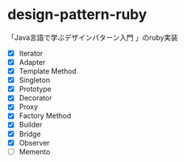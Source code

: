 # design-pattern-ruby
「Java言語で学ぶデザインパターン入門 」のruby実装
- [x] Iterator
- [x] Adapter
- [x] Template Method
- [x] Singleton
- [x] Prototype
- [x] Decorator
- [x] Proxy
- [x] Factory Method
- [x] Builder
- [x] Bridge
- [x] Observer
- [ ] Memento
